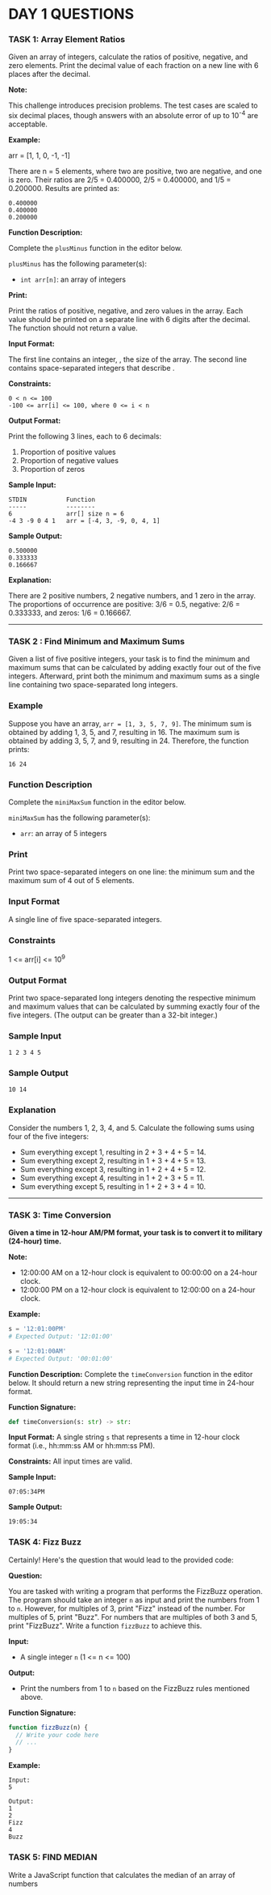 # DAY 1 QUESTIONS

### TASK 1: Array Element Ratios

Given an array of integers, calculate the ratios of positive, negative, and zero elements. Print the decimal value of each fraction on a new line with 6 places after the decimal.

**Note:**

This challenge introduces precision problems. The test cases are scaled to six decimal places, though answers with an absolute error of up to 10<sup>-4</sup> are acceptable.

**Example:**

arr = [1, 1, 0, -1, -1]

There are n = 5 elements, where two are positive, two are negative, and one is zero. Their ratios are 2/5 = 0.400000, 2/5 = 0.400000, and 1/5 = 0.200000. Results are printed as:

```
0.400000
0.400000
0.200000
```

**Function Description:**

Complete the `plusMinus` function in the editor below.

`plusMinus` has the following parameter(s):

- `int arr[n]`: an array of integers

**Print:**

Print the ratios of positive, negative, and zero values in the array. Each value should be printed on a separate line with 6 digits after the decimal. The function should not return a value.

**Input Format:**

The first line contains an integer, , the size of the array. The second line contains space-separated integers that describe .

**Constraints:**

```
0 < n <= 100
-100 <= arr[i] <= 100, where 0 <= i < n
```

**Output Format:**

Print the following 3 lines, each to 6 decimals:

1. Proportion of positive values
2. Proportion of negative values
3. Proportion of zeros

**Sample Input:**

```
STDIN           Function
-----           --------
6               arr[] size n = 6
-4 3 -9 0 4 1   arr = [-4, 3, -9, 0, 4, 1]
```

**Sample Output:**

```
0.500000
0.333333
0.166667
```

**Explanation:**

There are 2 positive numbers, 2 negative numbers, and 1 zero in the array. The proportions of occurrence are positive: 3/6 = 0.5, negative: 2/6 = 0.333333, and zeros: 1/6 = 0.166667.

---

### TASK 2 : Find Minimum and Maximum Sums

Given a list of five positive integers, your task is to find the minimum and maximum sums that can be calculated by adding exactly four out of the five integers. Afterward, print both the minimum and maximum sums as a single line containing two space-separated long integers.

### Example

Suppose you have an array, `arr = [1, 3, 5, 7, 9]`. The minimum sum is obtained by adding 1, 3, 5, and 7, resulting in 16. The maximum sum is obtained by adding 3, 5, 7, and 9, resulting in 24. Therefore, the function prints:

```
16 24
```

### Function Description

Complete the `miniMaxSum` function in the editor below.

`miniMaxSum` has the following parameter(s):

- `arr`: an array of 5 integers

### Print

Print two space-separated integers on one line: the minimum sum and the maximum sum of 4 out of 5 elements.

### Input Format

A single line of five space-separated integers.

### Constraints

1 <= arr[i] <= 10<sup>9</sup>

### Output Format

Print two space-separated long integers denoting the respective minimum and maximum values that can be calculated by summing exactly four of the five integers. (The output can be greater than a 32-bit integer.)

### Sample Input

```
1 2 3 4 5
```

### Sample Output

```
10 14
```

### Explanation

Consider the numbers 1, 2, 3, 4, and 5. Calculate the following sums using four of the five integers:

- Sum everything except 1, resulting in 2 + 3 + 4 + 5 = 14.
- Sum everything except 2, resulting in 1 + 3 + 4 + 5 = 13.
- Sum everything except 3, resulting in 1 + 2 + 4 + 5 = 12.
- Sum everything except 4, resulting in 1 + 2 + 3 + 5 = 11.
- Sum everything except 5, resulting in 1 + 2 + 3 + 4 = 10.

---

### TASK 3: Time Conversion

**Given a time in 12-hour AM/PM format, your task is to convert it to military (24-hour) time.**

**Note:**

- 12:00:00 AM on a 12-hour clock is equivalent to 00:00:00 on a 24-hour clock.
- 12:00:00 PM on a 12-hour clock is equivalent to 12:00:00 on a 24-hour clock.

**Example:**

```python
s = '12:01:00PM'
# Expected Output: '12:01:00'

s = '12:01:00AM'
# Expected Output: '00:01:00'
```

**Function Description:**
Complete the `timeConversion` function in the editor below. It should return a new string representing the input time in 24-hour format.

**Function Signature:**

```python
def timeConversion(s: str) -> str:
```

**Input Format:**
A single string `s` that represents a time in 12-hour clock format (i.e., hh:mm:ss AM or hh:mm:ss PM).

**Constraints:**
All input times are valid.

**Sample Input:**

```
07:05:34PM
```

**Sample Output:**

```
19:05:34
```

### TASK 4: Fizz Buzz

Certainly! Here's the question that would lead to the provided code:

**Question:**

You are tasked with writing a program that performs the FizzBuzz operation. The program should take an integer `n` as input and print the numbers from 1 to `n`. However, for multiples of 3, print "Fizz" instead of the number. For multiples of 5, print "Buzz". For numbers that are multiples of both 3 and 5, print "FizzBuzz". Write a function `fizzBuzz` to achieve this.

**Input:**

- A single integer `n` (1 <= n <= 100)

**Output:**

- Print the numbers from 1 to `n` based on the FizzBuzz rules mentioned above.

**Function Signature:**

```javascript
function fizzBuzz(n) {
  // Write your code here
  // ...
}
```

**Example:**

```plaintext
Input:
5

Output:
1
2
Fizz
4
Buzz
```

### TASK 5: FIND MEDIAN

Write a JavaScript function that calculates the median of an array of numbers
